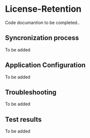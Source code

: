# License-Retention
Code documantion to be completed..

## Syncronization process
To be added

## Application Configuration
To be added

## Troubleshooting
To be added

## Test results
To be added
